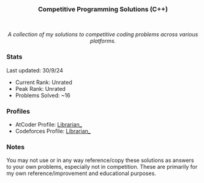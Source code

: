 <h3 align="center">Competitive Programming Solutions (C++)</h3>
<br>
<p align="center"><i>A collection of my solutions to competitive coding problems across various platforms.</i></p>

### Stats 
Last updated: 30/9/24

- Current Rank: Unrated
- Peak Rank: Unrated
- Problems Solved: ~16

### Profiles
- AtCoder Profile: [Librarian_](https://atcoder.jp/users/Librarian_)
- Codeforces Profile: [Librarian_](https://codeforces.com/profile/Librarian_)

### Notes

You may not use or in any way reference/copy these solutions as answers to your own problems, especially not in competition. These are primarily for my own reference/improvement and educational purposes.
